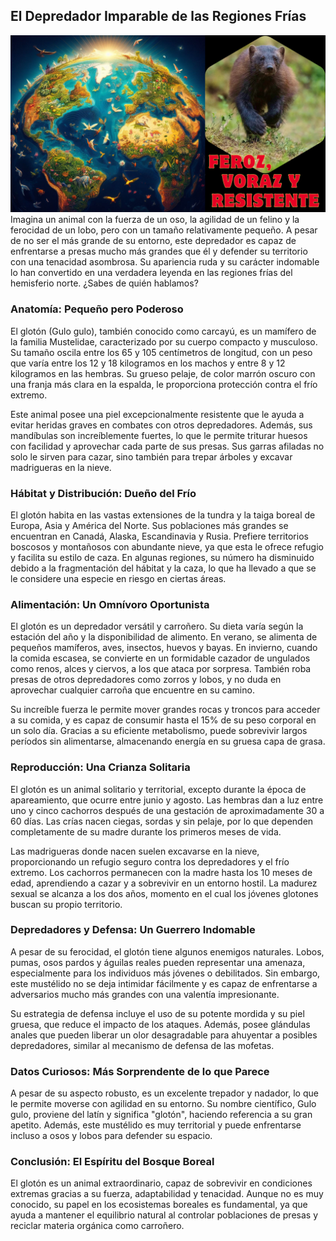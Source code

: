 ## El Depredador Imparable de las Regiones Frías

![](gloton_portada_003.png)
Imagina un animal con la fuerza de un oso, la agilidad de un felino y la ferocidad de un lobo, pero con un tamaño relativamente pequeño. A pesar de no ser el más grande de su entorno, este depredador es capaz de enfrentarse a presas mucho más grandes que él y defender su territorio con una tenacidad asombrosa. Su apariencia ruda y su carácter indomable lo han convertido en una verdadera leyenda en las regiones frías del hemisferio norte. ¿Sabes de quién hablamos?

### Anatomía: Pequeño pero Poderoso

El glotón (Gulo gulo), también conocido como carcayú, es un mamífero de la familia Mustelidae, caracterizado por su cuerpo compacto y musculoso. Su tamaño oscila entre los 65 y 105 centímetros de longitud, con un peso que varía entre los 12 y 18 kilogramos en los machos y entre 8 y 12 kilogramos en las hembras. Su grueso pelaje, de color marrón oscuro con una franja más clara en la espalda, le proporciona protección contra el frío extremo.

Este animal posee una piel excepcionalmente resistente que le ayuda a evitar heridas graves en combates con otros depredadores. Además, sus mandíbulas son increíblemente fuertes, lo que le permite triturar huesos con facilidad y aprovechar cada parte de sus presas. Sus garras afiladas no solo le sirven para cazar, sino también para trepar árboles y excavar madrigueras en la nieve.

### Hábitat y Distribución: Dueño del Frío

El glotón habita en las vastas extensiones de la tundra y la taiga boreal de Europa, Asia y América del Norte. Sus poblaciones más grandes se encuentran en Canadá, Alaska, Escandinavia y Rusia. Prefiere territorios boscosos y montañosos con abundante nieve, ya que esta le ofrece refugio y facilita su estilo de caza. En algunas regiones, su número ha disminuido debido a la fragmentación del hábitat y la caza, lo que ha llevado a que se le considere una especie en riesgo en ciertas áreas.

### Alimentación: Un Omnívoro Oportunista

El glotón es un depredador versátil y carroñero. Su dieta varía según la estación del año y la disponibilidad de alimento. En verano, se alimenta de pequeños mamíferos, aves, insectos, huevos y bayas. En invierno, cuando la comida escasea, se convierte en un formidable cazador de ungulados como renos, alces y ciervos, a los que ataca por sorpresa. También roba presas de otros depredadores como zorros y lobos, y no duda en aprovechar cualquier carroña que encuentre en su camino.

Su increíble fuerza le permite mover grandes rocas y troncos para acceder a su comida, y es capaz de consumir hasta el 15% de su peso corporal en un solo día. Gracias a su eficiente metabolismo, puede sobrevivir largos períodos sin alimentarse, almacenando energía en su gruesa capa de grasa.

### Reproducción: Una Crianza Solitaria

El glotón es un animal solitario y territorial, excepto durante la época de apareamiento, que ocurre entre junio y agosto. Las hembras dan a luz entre uno y cinco cachorros después de una gestación de aproximadamente 30 a 60 días. Las crías nacen ciegas, sordas y sin pelaje, por lo que dependen completamente de su madre durante los primeros meses de vida.

Las madrigueras donde nacen suelen excavarse en la nieve, proporcionando un refugio seguro contra los depredadores y el frío extremo. Los cachorros permanecen con la madre hasta los 10 meses de edad, aprendiendo a cazar y a sobrevivir en un entorno hostil. La madurez sexual se alcanza a los dos años, momento en el cual los jóvenes glotones buscan su propio territorio.

### Depredadores y Defensa: Un Guerrero Indomable

A pesar de su ferocidad, el glotón tiene algunos enemigos naturales. Lobos, pumas, osos pardos y águilas reales pueden representar una amenaza, especialmente para los individuos más jóvenes o debilitados. Sin embargo, este mustélido no se deja intimidar fácilmente y es capaz de enfrentarse a adversarios mucho más grandes con una valentía impresionante.

Su estrategia de defensa incluye el uso de su potente mordida y su piel gruesa, que reduce el impacto de los ataques. Además, posee glándulas anales que pueden liberar un olor desagradable para ahuyentar a posibles depredadores, similar al mecanismo de defensa de las mofetas.

### Datos Curiosos: Más Sorprendente de lo que Parece

A pesar de su aspecto robusto, es un excelente trepador y nadador, lo que le permite moverse con agilidad en su entorno. Su nombre científico, Gulo gulo, proviene del latín y significa "glotón", haciendo referencia a su gran apetito. Además, este mustélido es muy territorial y puede enfrentarse incluso a osos y lobos para defender su espacio. 

### Conclusión: El Espíritu del Bosque Boreal

El glotón es un animal extraordinario, capaz de sobrevivir en condiciones extremas gracias a su fuerza, adaptabilidad y tenacidad. Aunque no es muy conocido, su papel en los ecosistemas boreales es fundamental, ya que ayuda a mantener el equilibrio natural al controlar poblaciones de presas y reciclar materia orgánica como carroñero.